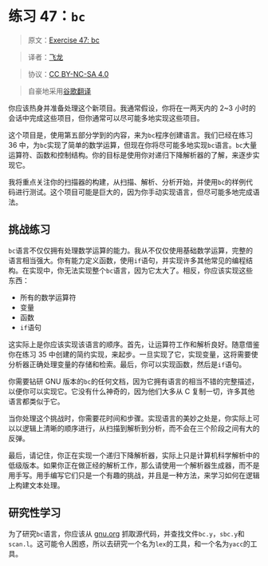 # 练习 47：`bc`

> 原文：[Exercise 47: bc](https://learncodethehardway.org/more-python-book/ex47.html)

> 译者：[飞龙](https://github.com/wizardforcel)

> 协议：[CC BY-NC-SA 4.0](http://creativecommons.org/licenses/by-nc-sa/4.0/)

> 自豪地采用[谷歌翻译](https://translate.google.cn/)

你应该热身并准备处理这个新项目。我通常假设，你将在一两天内的 2~3 小时的会话中完成这些项目，但你通常可以尽可能多地实现这些项目。

这个项目是，使用第五部分学到的内容，来为`bc`程序创建语言。我们已经在练习 36 中，为`bc`实现了简单的数学运算，但现在你将尽可能多地实现`bc`语言。`bc`大量运算符、函数和控制结构。你的目标是使用你对递归下降解析器的了解，来逐步实现它。

我将重点关注你的扫描器的构建，从扫描、解析、分析开始，并使用`bc`的样例代码进行测试。这个项目可能是巨大的，因为你手动实现语言，但尽可能多地完成语法。

## 挑战练习

`bc`语言不仅仅拥有处理数学运算的能力。我从不仅仅使用基础数学运算，完整的语言相当强大。你有能力定义函数，使用`if`语句，并实现许多其他常见的编程结构。在实现中，你无法实现整个`bc`语言，因为它太大了。相反，你应该实现这些东西：

+   所有的数学运算符
+   变量
+   函数
+   `if`语句

这实际上是你应该实现该语言的顺序。首先，让运算符工作和解析良好。随意借鉴你在练习 35 中创建的简约实现，来起步。一旦实现了它，实现变量，这将需要使分析器正确处理变量的存储和检索。最后，你可以实现函数，然后是`if`语句。

你需要钻研 GNU 版本的`bc`的任何文档，因为它拥有语言的相当不错的完整描述，以便你可以实现它。它没有什么神奇的，因为他们大多从 C 复制一切，许多其他语言都类似于它。

当你处理这个挑战时，你需要花时间和步骤。实现语言的美妙之处是，你实际上可以以逻辑上清晰的顺序进行，从扫描到解析到分析，而不会在三个阶段之间有大的反弹。

最后，请记住，你正在实现一个递归下降解析器，实际上只是计算机科学解析中的低级版本。如果你正在做正经的解析工作，那么请使用一个解析器生成器，而不是用手写。用手编写它们只是一个有趣的挑战，并且是一种方法，来学习如何在逻辑上构建文本处理。

## 研究性学习

为了研究`bc`语言，你应该从 [gnu.org](http://ftp.gnu.org/gnu/bc/) 抓取源代码，并查找文件`bc.y`，`sbc.y`和`scan.l`。这可能令人困惑，所以去研究一个名为`lex`的工具，和一个名为`yacc`的工具。
